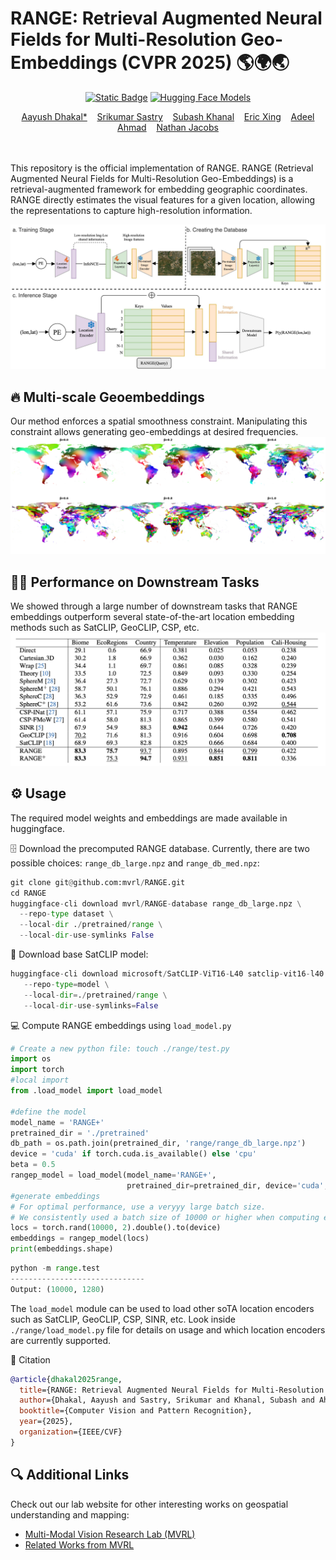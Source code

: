 # RANGE: Retrieval Augmented Neural Fields for Multi-Resolution Geo-Embeddings (CVPR 2025) 🌎🌍🌏
<div align="center">

[![Static Badge](https://img.shields.io/badge/2502.19781-red?label=arxiv)](https://arxiv.org/abs/2502.19781)
[![Hugging Face Models](https://img.shields.io/badge/%F0%9F%A4%97%20HuggingFace-Models-yellow
)](https://huggingface.co/collections/MVRL/range-67e99fa1dfc6c86a3b872c09)

</center>

[Aayush Dhakal*](https://sites.wustl.edu/aayush/)&nbsp;&nbsp;&nbsp;
[Srikumar Sastry](https://vishu26.github.io/)&nbsp;&nbsp;&nbsp;
[Subash Khanal](https://subash-khanal.github.io/)&nbsp;&nbsp;&nbsp;
[Eric Xing](https://ericx003.github.io/)&nbsp;&nbsp;&nbsp;
[Adeel Ahmad](https://adealgis.wixsite.com/adeel-ahmad-geog)&nbsp;&nbsp;&nbsp;
[Nathan Jacobs](https://jacobsn.github.io/)


</div>
<br>
<br>
This repository is the official implementation of RANGE. RANGE (Retrieval Augmented Neural Fields for Multi-Resolution Geo-Embeddings) is a retrieval-augmented framework for embedding geographic coordinates. RANGE directly estimates the visual features for a given location, allowing the representations to capture high-resolution information. 

![](images/framework_cam.jpg)

## 🔥 Multi-scale Geoembeddings
Our method enforces a spatial smoothness constraint. Manipulating this constraint allows generating geo-embeddings at desired frequencies.
![](images/beta_interpolation_2.png)

## 🏋️‍♂️ Performance on Downstream Tasks
We showed through a large number of downstream tasks that RANGE embeddings outperform several state-of-the-art location embedding methods such as SatCLIP, GeoCLIP, CSP, etc.
![](images/downstream.png)



## ⚙️ Usage
The required model weights and embeddings are made available in huggingface. 


🗄️ Download the precomputed RANGE database. Currently, there are two possible choices: `range_db_large.npz` and `range_db_med.npz`:
```python
git clone git@github.com:mvrl/RANGE.git
cd RANGE
huggingface-cli download mvrl/RANGE-database range_db_large.npz \
  --repo-type dataset \
  --local-dir ./pretrained/range \
  --local-dir-use-symlinks False
```
📡 Download base SatCLIP model:
```python
huggingface-cli download microsoft/SatCLIP-ViT16-L40 satclip-vit16-l40.ckpt \
   --repo-type=model \
   --local-dir=./pretrained/range \
   --local-dir-use-symlinks=False 
```
💻 Compute RANGE embeddings using `load_model.py` 
```python
# Create a new python file: touch ./range/test.py
import os
import torch
#local import
from .load_model import load_model

#define the model
model_name = 'RANGE+'
pretrained_dir = './pretrained'
db_path = os.path.join(pretrained_dir, 'range/range_db_large.npz')
device = 'cuda' if torch.cuda.is_available() else 'cpu'
beta = 0.5
rangep_model = load_model(model_name='RANGE+', 
                          pretrained_dir=pretrained_dir, device='cuda', db_path=db_path, beta=0.5)
#generate embeddings
# For optimal performance, use a veryyy large batch size.
# We consistently used a batch size of 10000 or higher when computing embeddings.
locs = torch.rand(10000, 2).double().to(device)
embeddings = rangep_model(locs)
print(embeddings.shape)
```
```python
python -m range.test
------------------------------
Output: (10000, 1280)
```
The `load_model` module can be used to load other soTA location encoders such as SatCLIP, GeoCLIP, CSP, SINR, etc. Look inside `./range/load_model.py` file for details on usage and which location encoders are currently supported.  

📑 Citation

```bibtex
@article{dhakal2025range,
  title={RANGE: Retrieval Augmented Neural Fields for Multi-Resolution Geo-Embeddings},
  author={Dhakal, Aayush and Sastry, Srikumar and Khanal, Subash and Ahmad, Adeel and Xing, Eric and Jacobs, Nathan},
  booktitle={Computer Vision and Pattern Recognition},
  year={2025},
  organization={IEEE/CVF}
}
```


## 🔍 Additional Links
Check out our lab website for other interesting works on geospatial understanding and mapping:
* [Multi-Modal Vision Research Lab (MVRL)](https://mvrl.cse.wustl.edu/)
* [Related Works from MVRL](https://mvrl.cse.wustl.edu/publications/)
